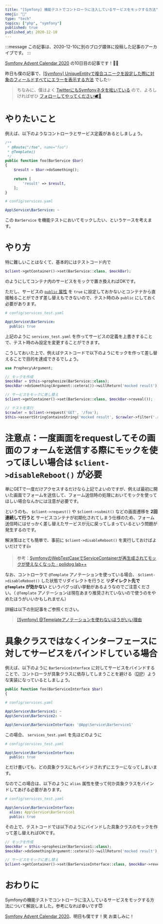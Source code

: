 ```yaml
---
title: "[Symfony] 機能テストでコントローラに注入しているサービスをモックする方法"
emoji: "🎻"
type: "tech"
topics: ["php", "symfony"]
published: true
published_at: 2020-12-10
---
```


:::message
この記事は、2020-12-10に別のブログ媒体に投稿した記事のアーカイブです。
:::

[Symfony Advent Calendar 2020](https://qiita.com/advent-calendar/2020/symfony) の10日目の記事です！🎄🌙

昨日も僕の記事で、[[Symfony] UniqueEntityで複合ユニークを設定した際に対象のフィールドすべてにエラーを表示する方法](https://zenn.dev/ttskch/articles/27ed994f200eb0) でした✨

> ちなみに、僕はよく [TwitterにもSymfonyネタを呟いている](https://twitter.com/search?q=from%3Attskch%20(symfony%20OR%20doctrine)&src=typed_query&f=live) ので、よろしければぜひ [フォローしてやってください🕊🤲](https://twitter.com/ttskch)

# やりたいこと

例えば、以下のようなコントローラとサービス定義があるとしましょう。

```php
/**
 * @Route("/foo", name="foo")
 * @Template()
 */
public function foo(BarService $bar)
{
    $result = $bar->doSomething();
    
    return [
        'result' => $result,
    ];
}
```

```yaml
# config/services.yaml

App\Service\BarService: ~
```

この `BarService` を機能テストにおいてモックしたい、というケースを考えます。

# やり方

特に難しいことはなくて、基本的にはテストコード内で

```php
$client->getContainer()->set(BarService::class, $mockBar);
```

のようにしてコンテナ内のサービスをモックで置き換えればOKです。

ただし、サービスの [`public` 属性](https://symfony.com/doc/current/service_container.html#public-versus-private-services) を `true` に設定しておかないとコンテナから直接触ることができず差し替えもできないので、テスト時のみ `public` にしておく必要があります。

```yaml
# config/services_test.yaml

App\Service\BarService:
  public: true
```

上記のように `services_test.yaml` を作ってサービスの定義を上書きすることで、テスト時のみ設定を変更することができます。

こうしておいた上で、例えばテストコードで以下のようにモックを作って差し替えることで目的を達成できるでしょう。

```php
use Prophecy\Argument;

// モックを作成
$mockBar = $this->prophesize(BarService::class);
$mockBar->doSomething(Argument::cetera())->willReturn('mocked result');

// サービスをモックに差し替え
$client->getContainer()->set(BarService::class, $mockBar->reveal());

// テストを実行
$crawler = $client->request('GET', '/foo');
$this->assertStringContainsString('mocked result', $crawler->filter('.result')->text(null, true));
```

# 注意点：一度画面をrequestしてその画面のフォームを送信する際にモックを使ってほしい場合は `$client->disableReboot()` が必要

単にGETで一度だけアクセスするだけなら上記でよいのですが、例えば最初に開いた画面でフォームを送信して、フォーム送信時の処理においてモックを使ってほしい場合なんかには注意が必要です。

というのも、 `$client->request()` や `$client->submit()` などの画面遷移を **2回連続して行うと** サービスコンテナが初期化されてしまう仕様のため、フォーム送信時にはせっかく差し替えたサービスが元に戻ってしまっているという問題が発生するのです。

解決策はとても簡単で、事前に `$client->disableReboot()` を実行しておけばよいだけです👍

> 参考：[SymfonyのWebTestCaseでServiceContainerが再生成されてモックが使えなくなった · polidog lab++](https://polidog.jp/2016/07/15/symfony_container_test/)

なお、コントローラで `@Template` アノテーションを使っている場合、 `$client->disableReboot()` した状態でリダイレクトを行うと **リダイレクト先で `@Template` が効かない** というバグっぽい挙動があるようなのでご注意ください。（ `@Template` アノテーションは現在あまり推奨されていないので使うのをやめたほうがいいかもしれません）

詳細は以下の別記事をご参照ください。

> [[Symfony] @Templateアノテーションを使わないほうがいい理由](https://zenn.dev/ttskch/articles/07bd8c54d5fdd3)

# 具象クラスではなくインターフェースに対してサービスをバインドしている場合

例えば、以下のように `BarServiceInterface` に対してサービスをバインドすることで、コントローラが具象クラスに依存してしまうことを避ける（[DIP](https://ja.wikipedia.org/wiki/%E4%BE%9D%E5%AD%98%E6%80%A7%E9%80%86%E8%BB%A2%E3%81%AE%E5%8E%9F%E5%89%87)）ような実装になっているとしましょう。

```php
public function foo(BarServiceInterface $bar)
{
```

```yaml
# config/services.yaml

App\Service\BarService1: ~
App\Service\BarService2: ~

App\Service\BarServiceInterface: '@App\Service\BarService1'
```

この場合、 `services_test.yaml` を先ほどのように

```yaml
# config/services_test.yaml

App\Service\BarServiceInterface:
  public: true
```

とだけ書いても、どの具象クラスにもバインドされずにエラーになってしまいます。

なのでこの場合は、以下のように `alias` 属性を使って何か具象クラスをバインドしてあげる必要があります。

```yaml
# config/services_test.yaml

App\Service\BarServiceInterface:
  alias: App\Service\BarService1
  public: true
```

その上で、テストコードでは以下のようにバインドした具象クラスのモックを作って差し替えればOKです。

```php
// モックを作成
$mockBar = $this->prophesize(BarService1::class);
$mockBar->doSomething(Argument::cetera())->willReturn('mocked result');

// サービスをモックに差し替え
$client->getContainer()->set(BarServiceInterface::class, $mockBar->reveal());
```

# おわりに

Symfonyの機能テストでコントローラに注入しているサービスをモックする方法について解説しました。参考になれば幸いです😇

[Symfony Advent Calendar 2020](https://qiita.com/advent-calendar/2020/symfony)、明日も僕です！笑 お楽しみに！
